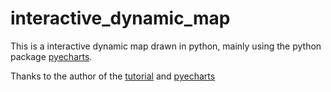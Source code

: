 # interactive_dynamic_map
This is a interactive dynamic map drawn in python, mainly using the python package [pyecharts](https://github.com/pyecharts/pyecharts/).

Thanks to the author of the [tutorial](https://zhuanlan.zhihu.com/p/83231415) and [pyecharts](https://github.com/pyecharts/pyecharts/)
